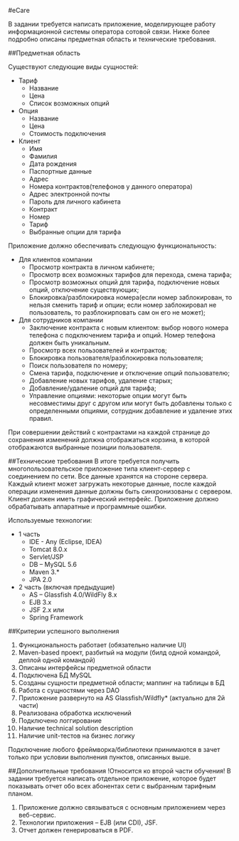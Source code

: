 #eCare

В задании требуется написать приложение, моделирующее работу информационной системы оператора сотовой связи. Ниже более подробно описаны предметная область и технические требования.

##Предметная область

Существуют следующие виды сущностей:
* Тариф
  * Название
  * Цена
  * Список возможных опций
* Опция
  * Название
  * Цена
  * Стоимость подключения
* Клиент
  * Имя
  * Фамилия
  * Дата рождения
  * Паспортные данные
  * Адрес
  * Номера контрактов(телефонов у данного оператора)
  * Адрес электронной почты
  * Пароль для личного кабинета
  * Контракт
  * Номер
  * Тариф
  * Выбранные опции для тарифа
    
Приложение должно обеспечивать следующую функциональность:
* Для клиентов компании
  * Просмотр контракта в личном кабинете;
  * Просмотр всех возможных тарифов для перехода, смена тарифа;
  * Просмотр возможных опций для тарифа, подключение новых опций, отключение существующих;
  * Блокировка/разблокировка номера(если номер заблокирован, то нельзя сменить тариф и опции; если номер заблокировал не пользователь, то разблокирповать сам он его не может);
* Для сотрудников компании
  * Заключение контракта с новым клиентом: выбор нового номера телефона с подключением тарифа и опций. Номер телефона должен быть уникальным.
  * Просмотр всех пользователей и контрактов;
  * Блокировка пользователя/разблокировка пользователя;
  * Поиск пользователя по номеру;
  * Смена тарифа, подключение и отключение опций пользователю;
  * Добавление новых тарифов, удаление старых;
  * Добавление/удаление опций для тарифа;
  * Управление опциями: некоторые опции могут быть несовместимы друг с другом или могут быть добавлены только с определенными опциями, сотрудник добавление и удаление этих правил.

При совершении действий с контрактами на каждой странице до сохранения изменений должна отображаться корзина, в которой отображаются выбранные позиции пользователя.

##Технические требования
В итоге требуется получить многопользовательское приложение типа клиент-сервер с соединением по сети.
Все данные хранятся на стороне сервера. Каждый клиент может загружать некоторые данные, после каждой операции изменения данные должны быть синхронизованы с сервером.
Клиент должен иметь графический интерфейс.
Приложение должно обрабатывать аппаратные и программные ошибки. 

Используемые технологии:
* 1 часть
  * IDE - Any (Eclipse, IDEA)
  * Tomcat 8.0.x
  * Servlet/JSP
  * DB – MySQL 5.6
  * Maven 3.*
  * JPA 2.0
* 2 часть (включая предыдущие)
  * AS – Glassfish 4.0/WildFly 8.x
  * EJB 3.x
  * JSF 2.x
  или
  * Spring Framework


##Критерии успешного выполнения
1.	Функциональность работает (обязательно наличие UI)
2.	Maven-based проект, разбитый на модули (билд одной командой, деплой одной командой)
3.	Описаны интерфейсы предметной области
4.	Подключена БД MySQL
5.	Созданы сущности предметной области; маппинг на таблицы в БД
6.	Работа с сущностями через DAO
7.	Приложение развернуто на AS Glassfish/Wildfly* (актуально для 2й части)
8.	Реализована обработка исключений
9.	Подключено логгирование
10. Наличие technical solution description
11. Наличие unit-тестов на бизнес логику

Подключение любого фреймворка/библиотеки принимаются в зачет только при условии выполнения пунктов, описанных выше.

##Дополнительные требования
!Относится ко второй части обучения!
В задании требуется написать отдельное приложение, которое будет показывать отчет
обо всех абонентах сети с выбранным тарифным планом.

1.	Приложение должно связываться с основным приложением через веб-сервис.
2.	Технологии приложения – EJB (или CDI), JSF.
3.	Отчет должен генерироваться в PDF. 
